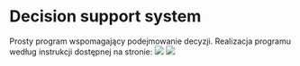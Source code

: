 # Decision support system

Prosty program wspomagający podejmowanie decyzji. 
Realizacja programu według instrukcji dostępnej na stronie: <a href="http://zsiie.icis.pcz.pl/files/MiASI/POAwWN.pdf"></a>
<img src="https://raw.githubusercontent.com/jpodolszanska/decision-support-system/master/pic/Screenshot_5.png" />
<img src="https://raw.githubusercontent.com/jpodolszanska/decision-support-system/master/pic/Screenshot_7.png" />
